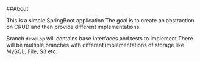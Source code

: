 ##About

This is a simple SpringBoot application
The goal is to create an abstraction on CRUD and then provide different implementations.

Branch ``develop`` will contains base interfaces and tests to implement
There will be multiple branches with different implementations of storage like MySQL, File, S3 etc.